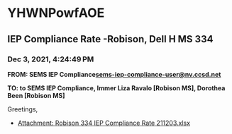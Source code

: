 # YHWNPowfAOE
## IEP Compliance Rate -Robison, Dell H MS 334
### Dec 3, 2021, 4:24:49 PM
**FROM: SEMS IEP Compliance<sems-iep-compliance-user@nv.ccsd.net>**

**TO: to SEMS IEP Compliance, Immer Liza Ravalo [Robison MS], Dorothea Been [Robison MS]**


Greetings,  





* [Attachment: Robison 334 IEP Compliance Rate 211203.xlsx](YHWNPowfAOE-attachment-1.xlsx)
